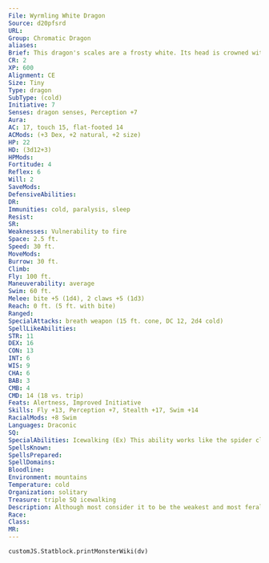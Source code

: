 ```yaml
---
File: Wyrmling White Dragon
Source: d20pfsrd
URL: 
Group: Chromatic Dragon
aliases: 
Brief: This dragon's scales are a frosty white. Its head is crowned with slender horns, with a thin membrane stretched between them.
CR: 2
XP: 600
Alignment: CE
Size: Tiny
Type: dragon
SubType: (cold)
Initiative: 7
Senses: dragon senses, Perception +7
Aura: 
AC: 17, touch 15, flat-footed 14
ACMods: (+3 Dex, +2 natural, +2 size)
HP: 22
HD: (3d12+3)
HPMods: 
Fortitude: 4
Reflex: 6
Will: 2
SaveMods: 
DefensiveAbilities: 
DR: 
Immunities: cold, paralysis, sleep
Resist: 
SR: 
Weaknesses: Vulnerability to fire
Space: 2.5 ft.
Speed: 30 ft.
MoveMods: 
Burrow: 30 ft.
Climb: 
Fly: 100 ft.
Maneuverability: average
Swim: 60 ft.
Melee: bite +5 (1d4), 2 claws +5 (1d3)
Reach: 0 ft. (5 ft. with bite)
Ranged: 
SpecialAttacks: breath weapon (15 ft. cone, DC 12, 2d4 cold)
SpellLikeAbilities: 
STR: 11
DEX: 16
CON: 13
INT: 6
WIS: 9
CHA: 6
BAB: 3
CMB: 4
CMD: 14 (18 vs. trip)
Feats: Alertness, Improved Initiative
Skills: Fly +13, Perception +7, Stealth +17, Swim +14
RacialMods: +8 Swim
Languages: Draconic
SQ: 
SpecialAbilities: Icewalking (Ex) This ability works like the spider climb spell, but the surfaces the dragon climbs must be icy. The dragon can move across icy surfaces without penalty and does not need to make Acrobatics checks to run or charge on ice.
SpellsKnown: 
SpellsPrepared: 
SpellDomains: 
Bloodline: 
Environment: mountains
Temperature: cold
Organization: solitary
Treasure: triple SQ icewalking
Description: Although most consider it to be the weakest and most feral of the chromatic dragons, the white dragon makes up for its lack of cunning with sheer ferocity. White dragons dwell on remote, frozen mountaintops and in arctic lowlands, making their home in glittering caves full of ice and snow. They prefer their meals completely frozen.
Race: 
Class: 
MR: 
---
```

```dataviewjs
customJS.Statblock.printMonsterWiki(dv)
```
